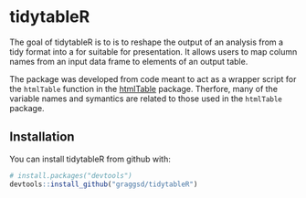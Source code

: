 
<!-- README.md is generated from README.Rmd. Please edit that file -->
tidytableR
==========

The goal of tidytableR is to is to reshape the output of an analysis from a tidy format into a for suitable for presentation. It allows users to map column names from an input data frame to elements of an output table.

The package was developed from code meant to act as a wrapper script for the `htmlTable` function in the [htmlTable](https://cran.r-project.org/web/packages/htmlTable/index.html) package. Therfore, many of the variable names and symantics are related to those used in the `htmlTable` package.

Installation
------------

You can install tidytableR from github with:

``` r
# install.packages("devtools")
devtools::install_github("graggsd/tidytableR")
```
